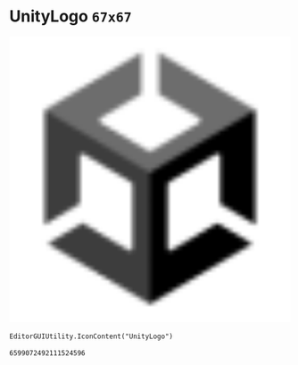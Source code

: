 # UnityLogo `67x67`
<img src="/img/UnityLogo.png" width=512 height=512>

``` CSharp
EditorGUIUtility.IconContent("UnityLogo")
```
```
6599072492111524596
```
